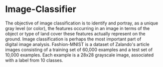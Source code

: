 # Image-Classifier
The objective of image classification is to identify and portray, as a unique gray level (or color), 
the features occurring in an image in terms of the object or type of land cover these features actually 
represent on the ground. Image classification is perhaps the most important part of digital image analysis.
Fashion-MNIST is a dataset of Zalando's article images consisting of a training set of 60,000 examples and 
a test set of 10,000 examples. Each example is a 28x28 grayscale image, associated with a label from 10 classes. 
